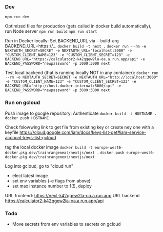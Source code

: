 
### Dev

`npm run dev`

Optimized files for production (gets called in docker build automatically), run Node server
`npm run build`
`npm run start`

Run in Docker locally:
Set BACKEND_URL via --build-arg BACKEND_URL=https://...
`docker build -t next .`
`docker run --rm -e NEXTAUTH_SECRET=SECRET -e NEXTAUTH_URL="localhost:3000" -e "CUSTOM_CLIENT_NAME=123" -e "CUSTOM_CLIENT_SECRET=123" -e BACKEND_URL="https://calculator2-k42qgew2la-oa.a.run.app/api" -e BACKEND_PASSWORD="newpassword" -p 3000:3000 next`

Test local backend (that is running locally NOT in any container):
`docker run --rm -e NEXTAUTH_SECRET=SECRET -e NEXTAUTH_URL="http://localhost:3000" -e "CUSTOM_CLIENT_NAME=123" -e "CUSTOM_CLIENT_SECRET=123" -e BACKEND_URL="http://host.docker.internal:5000/api" -e BACKEND_PASSWORD="newpassword" -p 3000:3000 next`


### Run on gcloud

Push image to google repository:
Authenticate
`docker build -t HOSTNAME .`
`docker push HOSTNAME`

Check folowwing link to get file from existing key or create ney one with a keyfile
https://cloud.google.com/iam/docs/keys-list-get#iam-service-account-keys-list-gcloud

tag the local docker image
`docker build -t europe-west6-docker.pkg.dev/trainrangenext/nextjs/next .`
`docker push europe-west6-docker.pkg.dev/trainrangenext/nextjs/next`

Log into gcloud, go to "cloud run"
 - elect latest image
 - set env variables (-e flags from above)
 - set max instance number to 1(!), deploy

URL frontend: https://next-k42qgew2la-oa.a.run.app
URL backend https://calculator2-k42qgew2la-oa.a.run.app/api

### Todo

 - Move secrets from env variables to secrets on gcloud

 

